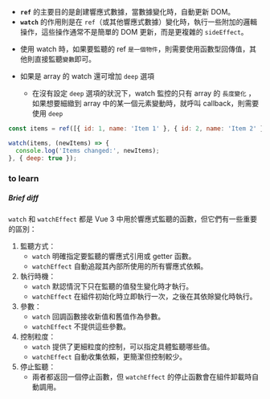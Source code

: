 - **`ref`** 的主要目的是創建響應式數據，當數據變化時，自動更新 DOM。
- **`watch`** 的作用則是在 `ref`（或其他響應式數據）變化時，執行一些附加的邏輯操作，這些操作通常不是簡單的 DOM 更新，而是更複雜的 `sideEffect`。

+ 使用 watch 時，如果要監聽的 ref `是一個物件`，則需要使用函數型回傳值，其他則直接監聽`變數`即可。

+ 如果是 array 的 watch 還可增加 `deep` 選項 
	+ 在沒有設定 `deep` 選項的狀況下，watch 監控的只有 array 的 `長度變化` ，如果想要細緻到 array 中的某一個元素變動時，就呼叫 callback，則需要使用 `deep`

```js
const items = ref([{ id: 1, name: 'Item 1' }, { id: 2, name: 'Item 2' }]);

watch(items, (newItems) => {
  console.log('Items changed:', newItems);
}, { deep: true });

```


### to learn

##### Brief diff
`watch` 和 `watchEffect` 都是 Vue 3 中用於響應式監聽的函數，但它們有一些重要的區別：

1. 監聽方式：
    - `watch` 明確指定要監聽的響應式引用或 getter 函數。
    - `watchEffect` 自動追蹤其內部所使用的所有響應式依賴。
2. 執行時機：
    - `watch` 默認情況下只在監聽的值發生變化時才執行。
    - `watchEffect` 在組件初始化時立即執行一次，之後在其依賖變化時執行。
3. 參數：
    - `watch` 回調函數接收新值和舊值作為參數。
    - `watchEffect` 不提供這些參數。
4. 控制粒度：
    - `watch` 提供了更細粒度的控制，可以指定具體監聽哪些值。
    - `watchEffect` 自動收集依賴，更簡潔但控制較少。
5. 停止監聽：
    - 兩者都返回一個停止函數，但 `watchEffect` 的停止函數會在組件卸載時自動調用。
